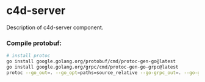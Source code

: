 # c4d-server

Description of c4d-server component.

### Compile protobuf:

```bash
# install protoc
go install google.golang.org/protobuf/cmd/protoc-gen-go@latest
go install google.golang.org/grpc/cmd/protoc-gen-go-grpc@latest
protoc --go_out=. --go_opt=paths=source_relative --go-grpc_out=. --go-grpc_opt=paths=source_relative c4d.proto
```